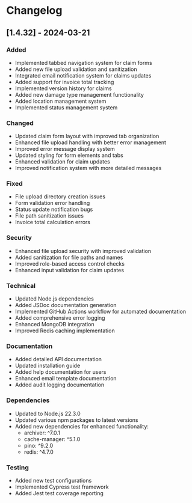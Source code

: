 # Changelog

## [1.4.32] - 2024-03-21

### Added
- Implemented tabbed navigation system for claim forms
- Added new file upload validation and sanitization
- Integrated email notification system for claims updates
- Added support for invoice total tracking
- Implemented version history for claims
- Added new damage type management functionality
- Added location management system
- Implemented status management system

### Changed
- Updated claim form layout with improved tab organization
- Enhanced file upload handling with better error management
- Improved error message display system
- Updated styling for form elements and tabs
- Enhanced validation for claim updates
- Improved notification system with more detailed messages

### Fixed
- File upload directory creation issues
- Form validation error handling
- Status update notification bugs
- File path sanitization issues
- Invoice total calculation errors

### Security
- Enhanced file upload security with improved validation
- Added sanitization for file paths and names
- Improved role-based access control checks
- Enhanced input validation for claim updates

### Technical
- Updated Node.js dependencies
- Added JSDoc documentation generation
- Implemented GitHub Actions workflow for automated documentation
- Added comprehensive error logging
- Enhanced MongoDB integration
- Improved Redis caching implementation

### Documentation
- Added detailed API documentation
- Updated installation guide
- Added help documentation for users
- Enhanced email template documentation
- Added audit logging documentation

### Dependencies
- Updated to Node.js 22.3.0
- Updated various npm packages to latest versions
- Added new dependencies for enhanced functionality:
  - archiver: ^7.0.1
  - cache-manager: ^5.1.0
  - pino: ^9.2.0
  - redis: ^4.7.0

### Testing
- Added new test configurations
- Implemented Cypress test framework
- Added Jest test coverage reporting
